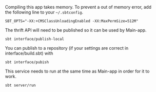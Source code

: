 Compiling this app takes memory. To prevent a out of memory error, add the following line to your `~/.sbtconfig`.

	SBT_OPTS="-XX:+CMSClassUnloadingEnabled -XX:MaxPermSize=512M"


The thrift API will need to be published so it can be used by Main-app.

	sbt interface/publish-local

You can publish to a repository (if your settings are correct in interface/build.sbt) with
	
	sbt interface/pubish

This service needs to run at the same time as Main-app in order for it to work.

	sbt server/run
